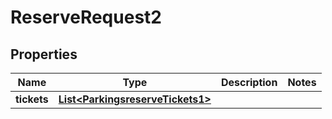 
# ReserveRequest2

## Properties
Name | Type | Description | Notes
------------ | ------------- | ------------- | -------------
**tickets** | [**List&lt;ParkingsreserveTickets1&gt;**](ParkingsreserveTickets1.md) |  | 



